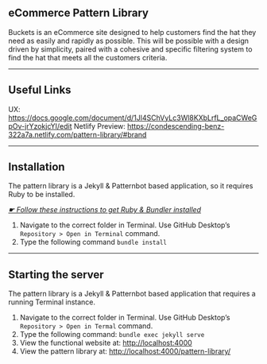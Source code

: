 ## eCommerce Pattern Library

Buckets is an eCommerce site designed to help customers find the hat they need as easily and rapidly as possible. This will be possible with a design driven by simplicity, paired with a cohesive and specific filtering system to find the hat that meets all the customers criteria.

---

## Useful Links

UX: https://docs.google.com/document/d/1Jl4SChVyLc3Wl8KXbLrfL_opaCWeGpOv-jrYzokjcYI/edit
Netlify Preview: https://condescending-benz-322a7a.netlify.com/pattern-library/#brand

---

## Installation

The pattern library is a Jekyll & Patternbot based application, so it requires Ruby to be installed.

[*☛ Follow these instructions to get Ruby & Bundler installed*](https://learn-the-web.algonquindesign.ca/courses/web-dev-4/install-more-developer-tools/)

1. Navigate to the correct folder in Terminal. Use GitHub Desktop’s `Repository > Open in Terminal` command.
2. Type the following command `bundle install`

---

## Starting the server

The pattern library is a Jekyll & Patternbot based application that requires a running Terminal instance.

1. Navigate to the correct folder in Terminal. Use GitHub Desktop’s `Repository > Open in Termal` command.
2. Type the following command: `bundle exec jekyll serve`
3. View the functional website at: [http://localhost:4000](http://localhost:4000)
4. View the pattern library at: [http://localhost:4000/pattern-library/](http://localhost:4000/pattern-library/)
